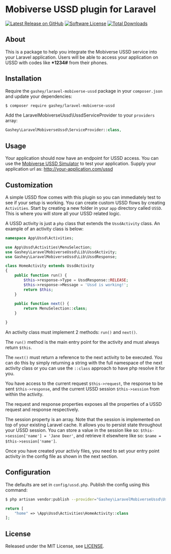 # Mobiverse USSD plugin for Laravel
[![Latest Release on GitHub][ico-version]][link-packagist]
[![Software License][ico-license]](LICENSE.md)
[![Total Downloads][ico-downloads]][link-downloads]


## About

This is a package to help you integrate the Mobiverse USSD service into your Laravel application. Users will be able to access your application on USSD with codes like <strong>*1234#</strong> from their phones.


## Installation

Require the `gashey/laravel-mobiverse-ussd` package in your `composer.json` and update your dependencies:
```sh
$ composer require gashey/laravel-mobiverse-ussd
```

Add the LaravelMobiverseUssd\UssdServiceProvider to your `providers` array:
```php
Gashey\LaravelMobiverseUssd\ServiceProvider::class,
```

## Usage

Your application should now have an endpoint for USSD access. You can use the [Mobiverse USSD Simulator](https://apps.mobivs.com/USSDSIM/) to test your application. Supply your application url as: http://your-application.com/ussd

## Customization
A simple USSD flow comes with this plugin so you can immediately test to see if your setup is working. 
You can create custom USSD flows by creating `Activities`. 
Start by creating a new folder in your `app` directory called `USSD`. This is where you will store all your USSD related logic.

A USSD activity is just a `php` class that extends the `UssdActivity` class. An example of an activity class is below:

```php
namespace App\Ussd\Activities;

use App\Ussd\Activities\MenuSelection;
use Gashey\LaravelMobiverseUssd\Lib\UssdActivity;
use Gashey\LaravelMobiverseUssd\Lib\UssdResponse;

class HomeActivity extends UssdActivity
{
    public function run() {
        $this->response->Type = UssdResponse::RELEASE;
        $this->response->Message = 'Ussd is working!';
        return $this;
    }
    
    public function next() {
        return MenuSelection::class;
    }

}
```
An activity class must implement 2 methods: `run()` and `next()`. 

The `run()` method is the main entry point for the activity and must always return `$this`. 

The `next()` must return a reference to the next activity to be executed. You can do this by simply returning a string with the full namespace of the next activity class or you can use the `::class` approach to have php resolve it for you.

You have access to the current request `$this->request`, the response to be sent `$this->response`, and the current USSD session `$this->session` from within the activity. 

The request and response properties exposes all the properties of a USSD request and response respectively. 

The session property is an array. Note that the session is implemented on top of your existing Laravel cache. It allows you to persist state throughout your USSD session. You can store a value in the session like so: `$this->session['name'] = 'Jane Deer'`, and retrieve it elsewhere like so: `$name = $this->session['name']`. 

Once you have created your activiy files, you need to set your entry point activity in the config file as shown in the next section.

## Configuration

The defaults are set in `config/ussd.php`. Publish the config using this command:
```sh
$ php artisan vendor:publish --provider="Gashey\LaravelMobiverseUssd\UssdServiceProvider"
```

    
```php
return [
    "home" => \App\Ussd\Activities\HomeActivity::class
];
```
    
## License

Released under the MIT License, see [LICENSE](LICENSE).

[ico-version]: https://img.shields.io/github/release/gashey/laravel-mobiverse-ussd.svg?style=flat-square
[ico-license]: https://img.shields.io/badge/license-MIT-brightgreen.svg?style=flat-square
[ico-scrutinizer]: https://img.shields.io/scrutinizer/coverage/g/gashey/laravel-mobiverse-ussd.svg?style=flat-square
[ico-code-quality]: https://img.shields.io/scrutinizer/g/gashey/laravel-mobiverse-ussd.svg?style=flat-square
[ico-downloads]: https://img.shields.io/packagist/dt/gashey/laravel-mobiverse-ussd.svg?style=flat-square

[link-packagist]: https://packagist.org/packages/gashey/laravel-mobiverse-ussd
[link-scrutinizer]: https://scrutinizer-ci.com/g/gashey/laravel-mobiverse-ussd/code-structure
[link-code-quality]: https://scrutinizer-ci.com/g/gashey/laravel-mobiverse-ussd
[link-downloads]: https://packagist.org/packages/gashey/laravel-mobiverse-ussd
[link-author]: https://github.com/gashey
[link-contributors]: ../../contributors
